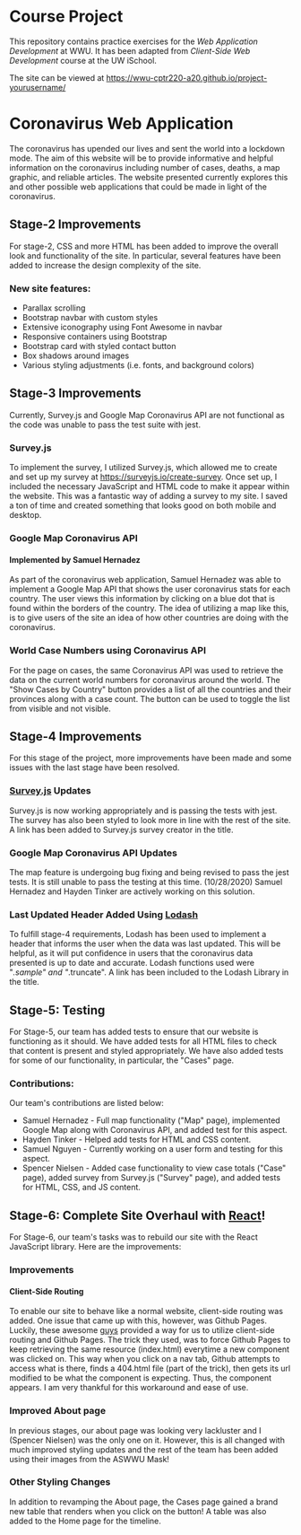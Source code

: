 # Course Project

This repository contains practice exercises for the _Web Application Development_ at WWU.
It has been adapted from _Client-Side Web Development_ course at the UW iSchool.

The site can be viewed at <https://wwu-cptr220-a20.github.io/project-yourusername/>

# Coronavirus Web Application

The coronavirus has upended our lives and sent the world into a lockdown mode. The aim of this website will be to provide informative and helpful information on the coronavirus including number of cases, deaths, a map graphic, and reliable articles. The website presented currently explores this and other possible web applications that could be made in light of the coronavirus.

## Stage-2 Improvements

For stage-2, CSS and more HTML has been added to improve the overall look and functionality of the site. In particular, several features have been added to increase the design complexity of the site.

### New site features:
* Parallax scrolling
* Bootstrap navbar with custom styles
* Extensive iconography using Font Awesome in navbar
* Responsive containers using Bootstrap
* Bootstrap card with styled contact button
* Box shadows around images
* Various styling adjustments (i.e. fonts, and background colors)

## Stage-3 Improvements

Currently, Survey.js and Google Map Coronavirus API are not functional as the code was unable to pass the test suite with jest.

### Survey.js

To implement the survey, I utilized Survey.js, which allowed me to create and set up my survey at https://surveyjs.io/create-survey. Once set up, I included the necessary JavaScript and HTML code to make it appear within the website. This was a fantastic way of adding a survey to my site. I saved a ton of time and created something that looks good on both mobile and desktop.

### Google Map Coronavirus API
#### Implemented by Samuel Hernadez

As part of the coronavirus web application, Samuel Hernadez was able to implement a Google Map API that shows the user coronavirus stats for each country. The user views this information by clicking on a blue dot that is found within the borders of the country. The idea of utilizing a map like this, is to give users of the site an idea of how other countries are doing with the coronavirus.

### World Case Numbers using Coronavirus API

For the page on cases, the same Coronavirus API was used to retrieve the data on the current world numbers for coronavirus around the world. The "Show Cases by Country" button provides a list of all the countries and their provinces along with a case count. The button can be used to toggle the list from visible and not visible.

## Stage-4 Improvements

For this stage of the project, more improvements have been made and some issues with the last stage have been resolved.

### [Survey.js](https://surveyjs.io/create-survey) Updates

Survey.js is now working appropriately and is passing the tests with jest. The survey has also been styled to look more in line with the rest of the site. A link has been added to Survey.js survey creator in the title.

### Google Map Coronavirus API Updates

The map feature is undergoing bug fixing and being revised to pass the jest tests. It is still unable to pass the testing at this time. (10/28/2020) Samuel Hernadez and Hayden Tinker are actively working on this solution.

### Last Updated Header Added Using [Lodash](https://lodash.com/)

To fulfill stage-4 requirements, Lodash has been used to implement a header that informs the user when the data was last updated. This will be helpful, as it will put confidence in users that the coronavirus data presented is up to date and accurate. Lodash functions used were "_.sample" and "_.truncate". A link has been included to the Lodash Library in the title.

## Stage-5: Testing

For Stage-5, our team has added tests to ensure that our website is functioning as it should. We have added tests for all HTML files to check that content is present and styled appropriately. We have also added tests for some of our functionality, in particular, the "Cases" page.

### Contributions:

Our team's contributions are listed below:
* Samuel Hernadez - Full map functionality ("Map" page), implemented Google Map along with Coronavirus API, and added test for this aspect.
* Hayden Tinker   - Helped add tests for HTML and CSS content.
* Samuel Nguyen   - Currently working on a user form and testing for this aspect.
* Spencer Nielsen - Added case functionality to view case totals ("Case" page), added survey from Survey.js ("Survey" page), and added tests for HTML, CSS, and JS content.

## Stage-6: Complete Site Overhaul with [React](https://reactjs.org/)!

For Stage-6, our team's tasks was to rebuild our site with the React JavaScript library. Here are the improvements:

### Improvements

#### Client-Side Routing

To enable our site to behave like a normal website, client-side routing was added.
One issue that came up with this, however, was Github Pages. Luckily, these awesome [guys](https://github.com/rafgraph/spa-github-pages) provided a way for us to utilize client-side routing and Github Pages. The trick they used, was to force Github Pages to keep retrieving the same resource (index.html) everytime a new component was clicked on. This way when you click on a nav tab, Github attempts to access what is there, finds a 404.html file (part of the trick), then gets its url modified to be what the component is expecting. Thus, the component appears. I am very thankful for this workaround and ease of use.

### Improved About page

In previous stages, our about page was looking very lackluster and I (Spencer Nielsen) was the only one on it. However, this is all changed with much improved styling updates and the rest of the team has been added using their images from the ASWWU Mask!

### Other Styling Changes

In addition to revamping the About page, the Cases page gained a brand new table that renders when you click on the button! A table was also added to the Home page for the timeline.